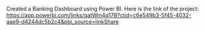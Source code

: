 Created a Banking Dashboard using Power BI.
Here is the link of the project:
https://app.powerbi.com/links/qatWm4q17B?ctid=c6e549b3-5f45-4032-aae9-d4244dc5b2c4&pbi_source=linkShare
